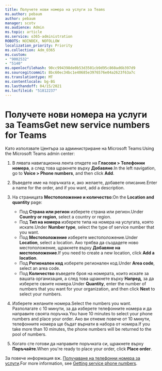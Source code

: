 ```yaml
---
title: Получете нови номера на услуги за Teams
ms.author: pebaum
author: pebaum
manager: scotv
ms.audience: Admin
ms.topic: article
ms.service: o365-administration
ROBOTS: NOINDEX, NOFOLLOW
localization_priority: Priority
ms.collection: Adm_O365
ms.custom:
- "9002532"
- "5140"
ms.openlocfilehash: 90cc994398de0b53d3501cb9d95c860ad6b397d9
ms.sourcegitcommit: 8bc60ec34bc1e40685e3976576e04a2623f63a7c
ms.translationtype: MT
ms.contentlocale: bg-BG
ms.lasthandoff: 04/15/2021
ms.locfileid: "51812237"
---
```

# <a name="get-new-service-numbers-for-teams"></a><span data-ttu-id="29178-102">Получете нови номера на услуги за Teams</span><span class="sxs-lookup"><span data-stu-id="29178-102">Get new service numbers for Teams</span></span>

<span data-ttu-id="29178-103">Като използвате Центъра за администриране на Microsoft Teams:</span><span class="sxs-lookup"><span data-stu-id="29178-103">Using the Microsoft Teams admin center:</span></span>

1. <span data-ttu-id="29178-104">В лявата навигационна лента отидете на **Гласови > Телефонни номера**, а след това щракнете върху **Добавяне**.</span><span class="sxs-lookup"><span data-stu-id="29178-104">In the left navigation, go to **Voice > Phone numbers**, and then click **Add**.</span></span>
2. <span data-ttu-id="29178-105">Въведете име на поръчката и, ако желаете, добавете описание.</span><span class="sxs-lookup"><span data-stu-id="29178-105">Enter a name for the order, and if you want, add a description.</span></span>
3. <span data-ttu-id="29178-106">На страницата **Местоположение и количество**:</span><span class="sxs-lookup"><span data-stu-id="29178-106">On the **Location and quantity** page:</span></span>

    - <span data-ttu-id="29178-107">Под **Страна или регион** изберете страна или регион.</span><span class="sxs-lookup"><span data-stu-id="29178-107">Under **Country or region**, select a country or region.</span></span>
    - <span data-ttu-id="29178-108">Под **Тип на номера** изберете типа на номера на услугата, която искате.</span><span class="sxs-lookup"><span data-stu-id="29178-108">Under **Number type**, select the type of service number that you want.</span></span>
    - <span data-ttu-id="29178-109">Под **Местоположение** изберете местоположение.</span><span class="sxs-lookup"><span data-stu-id="29178-109">Under **Location**, select a location.</span></span> <span data-ttu-id="29178-110">Ако трябва да създадете ново местоположение, щракнете върху **Добавяне на местоположение**.</span><span class="sxs-lookup"><span data-stu-id="29178-110">If you need to create a new location, click **Add a location**.</span></span>
    - <span data-ttu-id="29178-111">Под **Регионален код** изберете регионален код.</span><span class="sxs-lookup"><span data-stu-id="29178-111">Under **Area code**, select an area code.</span></span>
    - <span data-ttu-id="29178-112">Под **Количество** въведете броя на номерата, които искате за вашата организация, а след това щракнете върху **Напред**, за да изберете своите номера.</span><span class="sxs-lookup"><span data-stu-id="29178-112">Under **Quantity**, enter the number of numbers that you want for your organization, and then click **Next** to select your numbers.</span></span>
    
4. <span data-ttu-id="29178-113">Изберете желаните номера.</span><span class="sxs-lookup"><span data-stu-id="29178-113">Select the numbers you want.</span></span> <span data-ttu-id="29178-114">Разполагате с 10 минути, за да изберете телефонните номера и да направите своята поръчка.</span><span class="sxs-lookup"><span data-stu-id="29178-114">You have 10 minutes to select your phone numbers and place your order.</span></span> <span data-ttu-id="29178-115">Ако ви отнеме повече от 10 минути, телефонните номера ще бъдат върнати в набора от номера.</span><span class="sxs-lookup"><span data-stu-id="29178-115">If you take more than 10 minutes, the phone numbers will be returned to the pool of numbers.</span></span>
5. <span data-ttu-id="29178-116">Когато сте готови да направите поръчката си, щракнете върху **Поръчайте**.</span><span class="sxs-lookup"><span data-stu-id="29178-116">When you're ready to place your order, click **Place order**.</span></span>

<span data-ttu-id="29178-117">За повече информация вж. [Получаване на телефонни номера за услуги](https://docs.microsoft.com/microsoftteams/getting-service-phone-numbers).</span><span class="sxs-lookup"><span data-stu-id="29178-117">For more information, see [Getting service phone numbers](https://docs.microsoft.com/microsoftteams/getting-service-phone-numbers).</span></span>
